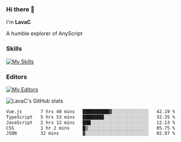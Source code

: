 ### Hi there 👋
I'm **LavaC**

A humble explorer of AnyScript

### Skills
[![My Skills](https://skillicons.dev/icons?i=js,ts,vue,nodejs,nuxtjs,astro,solidjs,tailwind)](https://skillicons.dev)

### Editors
[![My Editors](https://skillicons.dev/icons?i=neovim,vscode)](https://skillicons.dev)

![LavaC's GitHub stats](https://github-readme-stats.vercel.app/api?username=LavaCxx&show_icons=true&theme=synthwave)

<!--START_SECTION:waka-->

```txt
Vue.js       7 hrs 40 mins   ██████████▓░░░░░░░░░░░░░░   42.19 %
TypeScript   5 hrs 53 mins   ████████░░░░░░░░░░░░░░░░░   32.35 %
JavaScript   2 hrs 12 mins   ███░░░░░░░░░░░░░░░░░░░░░░   12.13 %
CSS          1 hr 2 mins     █▒░░░░░░░░░░░░░░░░░░░░░░░   05.75 %
JSON         32 mins         ▓░░░░░░░░░░░░░░░░░░░░░░░░   02.97 %
```

<!--END_SECTION:waka-->
